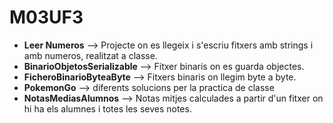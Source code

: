# M03UF3
  - **Leer Numeros** --> Projecte on es llegeix i s'escriu fitxers amb strings i amb numeros, realitzat a classe.
  - **BinarioObjetosSerializable** --> Fitxer binaris on es guarda objectes.
  - **FicheroBinarioByteaByte** --> Fitxers binaris on llegim byte a byte.
  - **PokemonGo** --> diferents solucions per la practica de classe
  - **NotasMediasAlumnos** --> Notas mitjes calculades a partir d'un fitxer on hi ha els alumnes i totes les seves notes.
